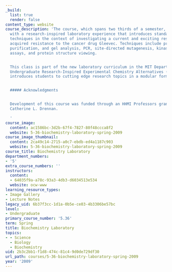 ```yaml
---
_build:
  list: true
  render: false
content_type: website
course_description: 'The course, which spans two thirds of a semester, provides students
  with a research-inspired laboratory experience that introduces standard biochemical
  techniques in the context of investigating a current and exciting research topic,
  acquired resistance to the cancer drug Gleevec. Techniques include protein expression,
  purification, and gel analysis, PCR, site-directed mutagenesis, kinase activity
  assays, and protein structure viewing.


  This class is part of the new laboratory curriculum in the MIT Department of Chemistry.
  Undergraduate Research-Inspired Experimental Chemistry Alternatives ([URIECA](http://web.mit.edu/chemistry/www/academic/urieca.html))
  introduces students to cutting edge research topics in a modular format.


  ##### Acknowledgments


  Development of this course was funded through an HHMI Professors grant to Professor
  Catherine L. Drennan.

  '
course_image:
  content: ac1586bc-3d2b-67f4-7827-80f48ccca8f2
  website: 5-36-biochemistry-laboratory-spring-2009
course_image_thumbnail:
  content: 2ca49c14-2715-a0c7-ebdb-ed4a1187c903
  website: 5-36-biochemistry-laboratory-spring-2009
course_title: Biochemistry Laboratory
department_numbers:
- '5'
extra_course_numbers: ''
instructors:
  content:
  - 64035f9a-a78c-93a3-4db3-d6034513e534
  website: ocw-www
learning_resource_types:
- Image Gallery
- Lecture Notes
legacy_uid: 6b37f3cc-1d1a-0b5e-ce03-4b3306be57bc
level:
- Undergraduate
primary_course_number: '5.36'
term: Spring
title: Biochemistry Laboratory
topics:
- - Science
  - Biology
  - Biochemistry
uid: 2b3c2bb1-f1d8-474c-81c4-9d0de729df30
url_path: courses/5-36-biochemistry-laboratory-spring-2009
year: '2009'
---
```

